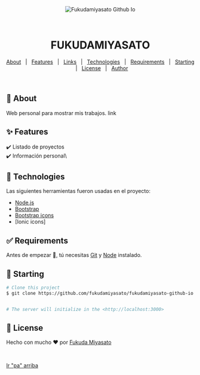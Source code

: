 <div align="center" id="top"> 
  <img src="./.github/app.gif" alt="Fukudamiyasato Github Io" />

  &#xa0;

  <!-- <a href="https://fukudamiyasatogithubio.netlify.app">Demo</a> -->
</div>

<h1 align="center">FUKUDAMIYASATO</h1>

<p align="center">
  <!--<img alt="Github top language" src="https://img.shields.io/github/languages/top/fukudamiyasato/fukudamiyasato-github-io?color=56BEB8">-->
  <!--<img alt="Github language count" src="https://img.shields.io/github/languages/count/fukudamiyasato/fukudamiyasato-github-io?color=56BEB8">-->

  <!--<img alt="Repository size" src="https://img.shields.io/github/repo-size/fukudamiyasato/fukudamiyasato-github-io?color=56BEB8">-->

  <!--<img alt="License" src="https://img.shields.io/github/license/fukudamiyasato/fukudamiyasato-github-io?color=56BEB8">-->

  <!-- <img alt="Github issues" src="https://img.shields.io/github/issues/{{YOUR_GITHUB_USERNAME}}/fukudamiyasato-github-io?color=56BEB8" /> -->

  <!-- <img alt="Github forks" src="https://img.shields.io/github/forks/{{YOUR_GITHUB_USERNAME}}/fukudamiyasato-github-io?color=56BEB8" /> -->

  <!-- <img alt="Github stars" src="https://img.shields.io/github/stars/{{YOUR_GITHUB_USERNAME}}/fukudamiyasato-github-io?color=56BEB8" /> -->
</p>

<!-- Status -->

<!-- <h4 align="center"> 
	🚧  Fukudamiyasato Github Io 🚀 Under construction...  🚧
</h4> 

<hr> -->

<p align="center">
  <a href="#dart-about">About</a> &#xa0; | &#xa0; 
  <a href="#sparkles-features">Features</a> &#xa0; | &#xa0;
  <a href="#sparkles-links">Links</a> &#xa0; | &#xa0;
  <a href="#rocket-technologies">Technologies</a> &#xa0; | &#xa0;
  <a href="#white_check_mark-requirements">Requirements</a> &#xa0; | &#xa0;
  <a href="#checkered_flag-starting">Starting</a> &#xa0; | &#xa0;
  <a href="#memo-license">License</a> &#xa0; | &#xa0;
  <a href="https://github.com/{{YOUR_GITHUB_USERNAME}}" target="_blank">Author</a>
</p>

<br>

## :dart: About ##

Web personal para mostrar mis trabajos.
<acd href="https://fukudamiyasato.github.io/">link</acd>

## :sparkles: Features ##

:heavy_check_mark: Listado de proyectos\
:heavy_check_mark: Información personal\

## :rocket: Technologies ##

Las siguientes herramientas fueron usadas en el proyecto:

- [Node.js](https://nodejs.org/en/)
- [Bootstrap](https://getbootstrap.com/)
- [Bootstrap icons](https://icons.getbootstrap.com/)
- [Ionic icons]

## :white_check_mark: Requirements ##

Antes de empezar :checkered_flag:, tú necesitas [Git](https://git-scm.com) y [Node](https://nodejs.org/en/) instalado.

## :checkered_flag: Starting ##

```bash
# Clone this project
$ git clone https://github.com/fukudamiyasato/fukudamiyasato-github-io


# The server will initialize in the <http://localhost:3000>
```

## :memo: License ##

Hecho con mucho :heart: por <a href="https://github.com/fukudamiyasato" target="_blank">Fukuda Miyasato</a>

&#xa0;

<a href="#top">Ir "pa" arriba</a>
